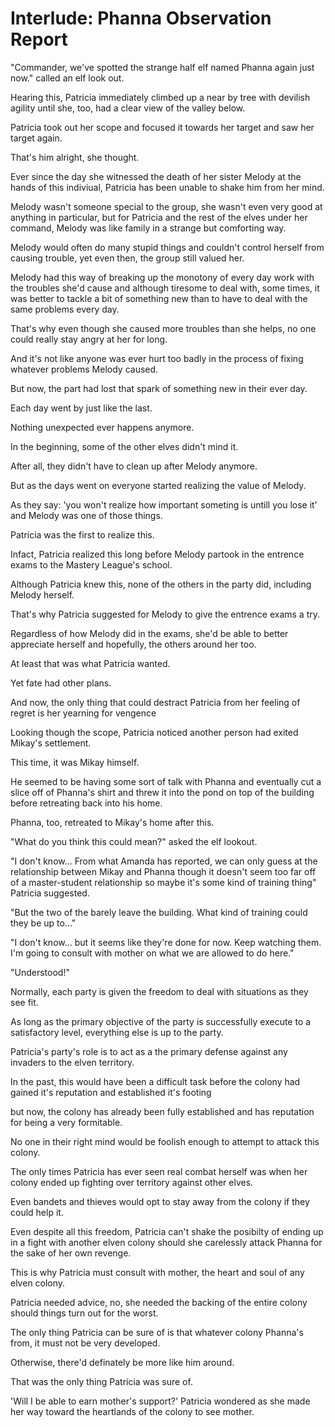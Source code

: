# Interlude: Phanna Observation Report

"Commander, we've spotted the strange half elf named Phanna again just now." called an elf look out.

Hearing this, Patricia immediately climbed up a near by tree with devilish agility until she, too, had a clear view of the valley below.

Patricia took out her scope and focused it towards her target and saw her target again.

That's him alright, she thought.

Ever since the day she witnessed the death of her sister Melody at the hands of this indiviual, Patricia has been unable to shake him from her mind.

Melody wasn't someone special to the group, she wasn't even very good at anything in particular, but for Patricia and the rest of the elves under her command, Melody was like family in a strange but comforting way.

Melody would often do many stupid things and couldn't control herself from causing trouble, yet even then, the group still valued her.

Melody had this way of breaking up the monotony of every day work with the troubles she'd cause and although tiresome to deal with, some times, it was better to tackle a bit of something new than to have to deal with the same problems every day.

That's why even though she caused more troubles than she helps, no one could really stay angry at her for long.

And it's not like anyone was ever hurt too badly in the process of fixing whatever problems Melody caused.

But now, the part had lost that spark of something new in their ever day. 

Each day went by just like the last.

Nothing unexpected ever happens anymore.

In the beginning, some of the other elves didn't mind it. 

After all, they didn't have to clean up after Melody anymore.

But as the days went on everyone started realizing the value of Melody. 

As they say: 'you won't realize how important someting is untill you lose it' and Melody was one of those things.

Patricia was the first to realize this.

Infact, Patricia realized this long before Melody partook in the entrence exams to the Mastery League's school.

Although Patricia knew this, none of the others in the party did, including Melody herself.

That's why Patricia suggested for Melody to give the entrence exams a try.

Regardless of how Melody did in the exams, she'd be able to better appreciate herself and hopefully, the others around her too.

At least that was what Patricia wanted.

Yet fate had other plans.

And now, the only thing that could destract Patricia from her feeling of regret is her yearning for vengence

Looking though the scope, Patricia noticed another person had exited Mikay's settlement. 

This time, it was Mikay himself.

He seemed to be having some sort of talk with Phanna and eventually cut a slice off of Phanna's shirt and threw it into the pond on top of the building before retreating back into his home.

Phanna, too, retreated to Mikay's home after this.

"What do you think this could mean?" asked the elf lookout.

"I don't know... From what Amanda has reported, we can only guess at the relationship between Mikay and Phanna though it doesn't seem too far off of a master-student relationship so maybe it's some kind of training thing" Patricia suggested.

"But the two of the barely leave the building. What kind of training could they be up to..."

"I don't know... but it seems like they're done for now. Keep watching them. I'm going to consult with mother on what we are allowed to do here."

"Understood!" 

Normally, each party is given the freedom to deal with situations as they see fit.

As long as the primary objective of the party is successfully execute to a satisfactory level, everything else is up to the party.

Patricia's party's role is to act as a the primary defense against any invaders to the elven territory.

In the past, this would have been a difficult task before the colony had gained it's reputation and established it's footing

but now, the colony has already been fully established and has reputation for being a very formitable.

No one in their right mind would be foolish enough to attempt to attack this colony.

The only times Patricia has ever seen real combat herself was when her colony ended up fighting over territory against other elves.

Even bandets and thieves would opt to stay away from the colony if they could help it.

Even despite all this freedom, Patricia can't shake the posibilty of ending up in a fight with another elven colony should she carelessly attack Phanna for the sake of her own revenge.

This is why Patricia must consult with mother, the heart and soul of any elven colony.

Patricia needed advice, no, she needed the backing of the entire colony should things turn out for the worst.

The only thing Patricia can be sure of is that whatever colony Phanna's from, it must not be very developed.

Otherwise, there'd definately be more like him around.

That was the only thing Patricia was sure of.

'Will I be able to earn mother's support?' Patricia wondered as she made her way toward the heartlands of the colony to see mother.
